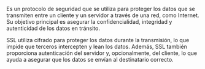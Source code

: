 Es un protocolo de seguridad que se utiliza para proteger los datos que se transmiten entre un cliente y un servidor a través de una red, como Internet. Su objetivo principal es asegurar la confidencialidad, integridad y autenticidad de los datos en tránsito.

SSL utiliza cifrado para proteger los datos durante la transmisión, lo que impide que terceros intercepten y lean los datos. Además, SSL también proporciona autenticación del servidor y, opcionalmente, del cliente, lo que ayuda a asegurar que los datos se envían al destinatario correcto.
